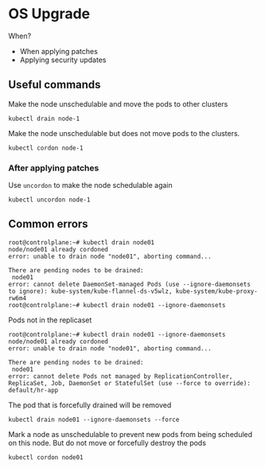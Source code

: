 # OS Upgrade
When?
- When applying patches
- Applying security updates

## Useful commands
Make the node unschedulable and move the pods to other clusters
```
kubectl drain node-1
```
Make the node unschedulable but does not move pods to the clusters.
```
kubectl cordon node-1
```
### After applying patches
Use `uncordon` to make the node schedulable again
```
kubectl uncordon node-1
```
## Common errors

```
root@controlplane:~# kubectl drain node01
node/node01 already cordoned
error: unable to drain node "node01", aborting command...

There are pending nodes to be drained:
 node01
error: cannot delete DaemonSet-managed Pods (use --ignore-daemonsets to ignore): kube-system/kube-flannel-ds-v5wlz, kube-system/kube-proxy-rw6m4
root@controlplane:~# kubectl drain node01 --ignore-daemonsets
```

Pods not in the replicaset
```
root@controlplane:~# kubectl drain node01 --ignore-daemonsets
node/node01 already cordoned
error: unable to drain node "node01", aborting command...

There are pending nodes to be drained:
 node01
error: cannot delete Pods not managed by ReplicationController, ReplicaSet, Job, DaemonSet or StatefulSet (use --force to override): default/hr-app
```
The pod that is forcefully drained will be removed
```
kubectl drain node01 --ignore-daemonsets --force
```
Mark a node as unschedulable to prevent new pods from being scheduled on this node. But do not move or forcefully destroy the pods
```
kubectl cordon node01
```